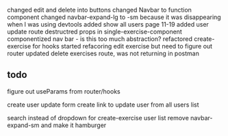 changed edit and delete into buttons
changed Navbar to function component
changed navbar-expand-lg to -sm because it was disappearing when I was using devtools
added show all users page
11-19
added user update route
destructred props in single-exercise-component
componentized nav bar - is this too much abstraction?
refactored create-exercise for hooks
started refacoring edit exercise but need to figure out router
updated delete exercises route, was not returning in postman

## todo

figure out useParams from router/hooks

create user update form
create link to update user from all users list

search instead of dropdown for create-exercise user list
remove navbar-expand-sm and make it hamburger
